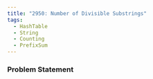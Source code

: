 ```yaml
---
title: "2950: Number of Divisible Substrings"
tags:
  - HashTable
  - String
  - Counting
  - PrefixSum
---
```

### Problem Statement

